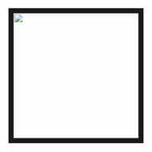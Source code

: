 

<div align="center">
<img  src="https://media4.giphy.com/media/pg5IBLw1nHKANuVRlF/200w.webp" height="250" border="10"></img>
</div>

<!-- <div align="center">

 <img  href="https://github.com/anuraghazra/github-readme-stats" src="https://github-readme-stats.vercel.app/api/top-langs/?username=zqadiri&layout=compact&theme=dark&show_icons=true" width="450" height="250" border="0"/>
</div>

<div align="center">

 <img  href="https://github.com/anuraghazra/convoychat" src="https://github-readme-stats.vercel.app/api?username=zqadiri&theme=dark&show_icons=true" width="450" height="200" border="0"/>

</div> -->


  

